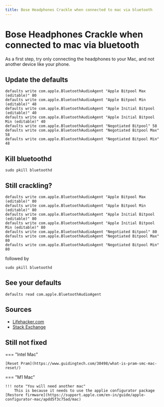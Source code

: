 ```yaml
---
title: Bose Headphones Crackle when connected to mac via bluetooth
---
```


# Bose Headphones Crackle when connected to mac via bluetooth

As a first step, try only connecting the headphones to your Mac, and not another device like your phone.

## Update the defaults
```shell
defaults write com.apple.BluetoothAudioAgent "Apple Bitpool Max (editable)" 80
defaults write com.apple.BluetoothAudioAgent "Apple Bitpool Min (editable)" 48
defaults write com.apple.BluetoothAudioAgent "Apple Initial Bitpool (editable)" 40
defaults write com.apple.BluetoothAudioAgent "Apple Initial Bitpool Min (editable)" 40
defaults write com.apple.BluetoothAudioAgent "Negotiated Bitpool" 58
defaults write com.apple.BluetoothAudioAgent "Negotiated Bitpool Max" 58
defaults write com.apple.BluetoothAudioAgent "Negotiated Bitpool Min" 48
```

## Kill bluetoothd

```shell
sudo pkill bluetoothd
```

## Still crackling?

```shell
defaults write com.apple.BluetoothAudioAgent "Apple Bitpool Max (editable)" 80
defaults write com.apple.BluetoothAudioAgent "Apple Bitpool Min (editable)" 80
defaults write com.apple.BluetoothAudioAgent "Apple Initial Bitpool (editable)" 80
defaults write com.apple.BluetoothAudioAgent "Apple Initial Bitpool Min (editable)" 80
defaults write com.apple.BluetoothAudioAgent "Negotiated Bitpool" 80
defaults write com.apple.BluetoothAudioAgent "Negotiated Bitpool Max" 80
defaults write com.apple.BluetoothAudioAgent "Negotiated Bitpool Min" 80
```

followed by

```shell
sudo pkill bluetoothd
```

## See your defaults

```shell
defaults read com.apple.BluetoothAudioAgent
```
## Sources

* [Lifehacker.com](https://lifehacker.com/fix-your-bluetooth-audio-in-yosemite-with-this-terminal-1670380974)
* [Stack Exchange](https://apple.stackexchange.com/questions/167245/yosemite-bluetooth-audio-is-choppy-skips/179209#179209)

## Still not fixed

=== "Intel Mac"

    [Reset Pram](https://www.guidingtech.com/30498/what-is-pram-smc-mac-reset/)

=== "M1 Mac"

    !!! note "You will need another mac"
        This is because it needs to use the applie configurator package
    [Restore firmware](https://support.apple.com/en-in/guide/apple-configurator-mac/apdd5f3c75ad/mac)
